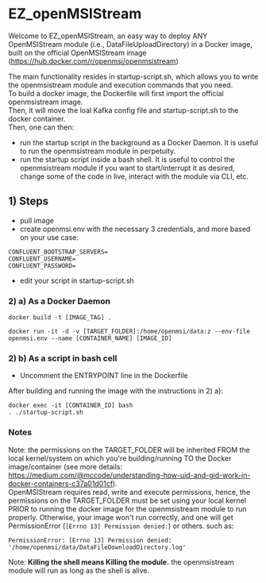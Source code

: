 # EZ_openMSIStream

Welcome to EZ_openMSIStream, an easy way to deploy ANY OpenMSIStream module (i.e., DataFileUploadDirectory) in a Docker image, built on the official OpenMSIStream image (https://hub.docker.com/r/openmsi/openmsistream) <br>

The main functionality resides in startup-script.sh, which allows you to write the openmsistream module and execution commands that you need. <br>
To build a docker image, the Dockerfile will first import the official openmsistream image. <br> 
Then, it will move the loal Kafka config file and startup-script.sh to the docker container. <br>
Then, one can then: 
- run the startup script in the background as a Docker Daemon. It is useful to run the openmsistream module in perpetuity.
- run the startup script inside a bash shell. It is useful to control the openmsistream module if you want to start/interrupt it as desired, change some of the code in live, interact with the module via CLI, etc. 


## 1) Steps

- pull image
- create openmsi.env with the necessary 3 credentials, and more based on your use case:

```
CONFLUENT_BOOTSTRAP_SERVERS=
CONFLUENT_USERNAME=
CONFLUENT_PASSWORD=
```

- edit your script in startup-script.sh 

### 2) a) As a Docker Daemon

```
docker build -t [IMAGE_TAG] .

docker run -it -d -v [TARGET_FOLDER]:/home/openmsi/data:z --env-file openmsi.env --name [CONTAINER_NAME] [IMAGE_ID]
```

### 2) b) As a script in bash cell

- Uncomment the ENTRYPOINT line in the Dockerfile <br>

After building and running the image with the instructions in 2) a): <br>

```
docker exec -it [CONTAINER_ID] bash
. ./startup-script.sh
```

### Notes

Note: the permissions on the TARGET_FOLDER will be inherited FROM the local kernel/system on which you're building/running TO the Docker image/container (see more details: https://medium.com/@mccode/understanding-how-uid-and-gid-work-in-docker-containers-c37a01d01cf). <br>
OpenMSIStream requires read, write and execute permissions, hence, the permissions on the TARGET_FOLDER must be set using your local kernel PRIOR to running the docker image for the openmsistream module to run properly. Otherwise, your image won't run correctly, and one will get PermissionError  (```[Errno 13] Permission denied:```) or others. such as:

```
PermissionError: [Errno 13] Permission denied: '/home/openmsi/data/DataFileDownloadDirectory.log'
```

Note: **Killing the shell means Killing the module.** the openmsistream module will run as long as the shell is alive. 